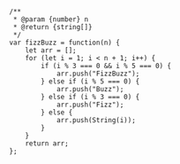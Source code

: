 <pre><code>
/**
 * @param {number} n
 * @return {string[]}
 */
var fizzBuzz = function(n) {
    let arr = [];
    for (let i = 1; i < n + 1; i++) {
        if (i % 3 === 0 && i % 5 === 0) {
            arr.push("FizzBuzz");
        } else if (i % 5 === 0) {
            arr.push("Buzz");
        } else if (i % 3 === 0) {
            arr.push("Fizz");
        } else {
            arr.push(String(i));
        }
    }
    return arr;
};
</code></pre>